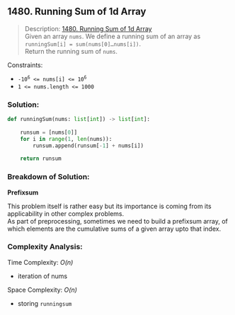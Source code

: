 ## 1480. Running Sum of 1d Array

>Description: [1480. Running Sum of 1d Array](https://leetcode.com/problems/running-sum-of-1d-array/description/)\
Given an array `nums`. We define a running sum of an array as `runningSum[i] = sum(nums[0]…nums[i])`.\
Return the running sum of `nums`.

Constraints:

- <code>-10<sup>6</sup> <= nums[i] <= 10<sup>6</sup></code> 
- `1 <= nums.length <= 1000`

### Solution: 

```python
def runningSum(nums: list[int]) -> list[int]:
    
    runsum = [nums[0]]
    for i in range(1, len(nums)):
        runsum.append(runsum[-1] + nums[i])
    
    return runsum
```
### Breakdown of Solution:

**Prefixsum**

This problem itself is rather easy but its importance is coming from its applicability in other complex problems.\
As part of preprocessing, sometimes we need to build a prefixsum array, of which elements are the cumulative sums of a given array upto that index.

### Complexity Analysis:

Time Complexity: *O(n)*

- iteration of nums

Space Complexity: *O(n)*

- storing `runningsum`
